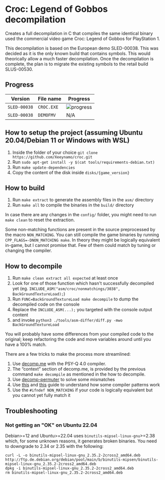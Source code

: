 # Croc: Legend of Gobbos decompilation

Creates a full decompilation in C that compiles the same identical binary used the commercial video game Croc: Legend of Gobbos for PlayStation 1.

This decompilation is based on the European demo SLED-00038. This was decided as it is the only known build that contains symbols. This would theorically allow a much faster decompilation. Once the decompilation is complete, the plan is to migrate the existing symbols to the retail build SLUS-00530.

## Progress

| Version      | File name  | Progress
|--------------|------------|----------
| `SLED-00038` | `CROC.EXE` | ![progress](https://img.shields.io/endpoint?url=https://raw.githubusercontent.com/Xeeynamo/croc/gh-report/assets/progress-sled00038-croc.json)
| `SLED-00038` | `DEMOFMV`  | N/A 

## How to setup the project (assuming Ubuntu 20.04/Debian 11 or Windows with WSL)

 1. Inside the folder of your choice `git clone https://github.com/Xeeynamo/croc.git`
 1. Run `sudo apt-get install -y $(cat tools/requirements-debian.txt)`
 1. Run `make update-dependencies`
 1. Copy the content of the disk inside `disks/{game_version}`

## How to build

 1. Run `make extract` to generate the assembly files in the `asm/` directory
 1. Run `make all` to compile the binaries in the `build/` directory

In case there are any changes in the `config/` folder, you might need to run `make clean` to reset the extraction.

Some non-matching functions are present in the source preprocessed by the macro `NON_MATCHING`. You can still compile the game binaries by running `CPP_FLAGS=-DNON_MATCHING make`. In theory they might be logically equivalent in-game, but I cannot promise that. Few of them could match by tuning or changing the compiler.

## How to decompile

1. Run `make clean extract all expected` at least once
1. Look for one of those function which hasn't successfully decompiled yet (eg. `INCLUDE_ASM("asm/croc/nonmatchings/3038", BackGroundTextureLoad);`)
1. Run `FUNC=BackGroundTextureLoad make decompile` to dump the decompiled code on the console
1. Replace the `INCLUDE_ASM(...);` you targeted with the console output content
1. and invoke `python3 ./tools/asm-differ/diff.py -mwo BackGroundTextureLoad`

You will probably have some differences from your compiled code to the original; keep refactoring the code and move variables around until you have a 100% match.

There are a few tricks to make the process more streamlined:

1. Use [decomp.me](https://decomp.me/) with the PSY-Q 4.0 compiler.
1. The “context” section of decomp.me, is provided by the previous command `make decompile` as mentioned in the how to decompile.
1. Use [decomp-permuter](https://github.com/simonlindholm/decomp-permuter) to solve some mismatches
1. Use [this](https://github.com/mkst/sssv/wiki/Jump-Tables) and [this](https://github.com/pmret/papermario/wiki/GCC-2.8.1-Tips-and-Tricks) guide to understand how some compiler patterns work
1. Use the `#ifndef NON_MATCHING` if your code is logically equivalent but you cannot yet fully match it

## Troubleshooting

### Not getting an "OK" on Ubuntu 22.04

Debian>=12 and Ubuntu>=22.04 uses `binutils-mipsel-linux-gnu`>=2.38 which, for some unknown reasons, it generates broken binaries. You need to downgrade to 2.34 or 2.35 with the following:

```shell
curl -L -o binutils-mipsel-linux-gnu_2.35.2-2cross2_amd64.deb http://ftp.de.debian.org/debian/pool/main/b/binutils-mipsen/binutils-mipsel-linux-gnu_2.35.2-2cross2_amd64.deb
dpkg -i binutils-mipsel-linux-gnu_2.35.2-2cross2_amd64.deb
rm binutils-mipsel-linux-gnu_2.35.2-2cross2_amd64.deb
```
